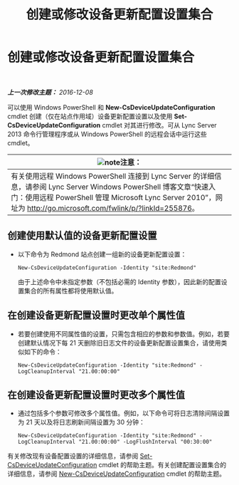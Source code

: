 ﻿---
title: 创建或修改设备更新配置设置集合
TOCTitle: 创建或修改设备更新配置设置集合
ms:assetid: 3e8ce95f-a8c8-417c-b1f7-0f759a567aff
ms:mtpsurl: https://technet.microsoft.com/zh-cn/library/JJ994029(v=OCS.15)
ms:contentKeyID: 52061003
ms.date: 12/10/2016
mtps_version: v=OCS.15
ms.translationtype: HT
---

# 创建或修改设备更新配置设置集合

 

_**上一次修改主题：** 2016-12-08_

可以使用 Windows PowerShell 和 **New-CsDeviceUpdateConfiguration** cmdlet 创建（仅在站点作用域）设备更新配置设置以及使用 **Set-CsDeviceUpdateConfiguration** cmdlet 对其进行修改。可从 Lync Server 2013 命令行管理程序或从 Windows PowerShell 的远程会话中运行这些 cmdlet。

<table>
<thead>
<tr class="header">
<th><img src="images/Dn783119.note(OCS.15).gif" title="note" alt="note" />注意：</th>
</tr>
</thead>
<tbody>
<tr class="odd">
<td>有关使用远程 Windows PowerShell 连接到 Lync Server 的详细信息，请参阅 Lync Server Windows PowerShell 博客文章“快速入门：使用远程 PowerShell 管理 Microsoft Lync Server 2010”，网址为 <a href="http://go.microsoft.com/fwlink/p/?linkid=255876">http://go.microsoft.com/fwlink/p/?linkId=255876</a>。</td>
</tr>
</tbody>
</table>



## 创建使用默认值的设备更新配置设置

  - 以下命令为 Redmond 站点创建一组新的设备更新配置设置：
    
        New-CsDeviceUpdateConfiguration -Identity "site:Redmond"
    
    由于上述命令中未指定参数（不包括必需的 Identity 参数），因此新的配置设置集合的所有属性都将使用默认值。

## 在创建设备更新配置设置时更改单个属性值

  - 若要创建使用不同属性值的设置，只需包含相应的参数和参数值。例如，若要创建默认情况下每 21 天删除旧日志文件的设备更新配置设置集合，请使用类似如下的命令：
    
        New-CsDeviceUpdateConfiguration -Identity "site:Redmond" -LogCleanupInterval "21.00:00:00"

## 在创建设备更新配置设置时更改多个属性值

  - 通过包括多个参数可修改多个属性值。例如，以下命令可将日志清除间隔设置为 21 天以及将日志刷新间隔设置为 30 分钟：
    
        New-CsDeviceUpdateConfiguration -Identity "site:Redmond" -LogCleanupInterval "21.00:00:00" -LogFlushInterval "00:30:00"

有关修改现有设备配置设置的详细信息，请参阅 [Set-CsDeviceUpdateConfiguration](https://docs.microsoft.com/en-us/powershell/module/skype/Set-CsDeviceUpdateConfiguration) cmdlet 的帮助主题。有关创建配置设置集合的详细信息，请参阅 [New-CsDeviceUpdateConfiguration](https://docs.microsoft.com/en-us/powershell/module/skype/New-CsDeviceUpdateConfiguration) cmdlet 的帮助主题。

